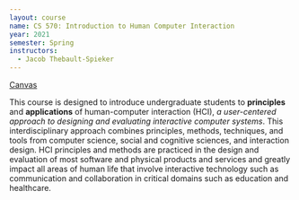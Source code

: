 ```yaml
---
layout: course
name: CS 570: Introduction to Human Computer Interaction
year: 2021
semester: Spring
instructors:
  - Jacob Thebault-Spieker
---
```


[Canvas](https://canvas.wisc.edu/courses/242591)

<!-- [Overview of final projects](https://cmu-ids-2020.github.io/) -->

This course is designed to introduce undergraduate students to **principles** and **applications** of human-computer interaction (HCI), _a user-centered approach to designing and evaluating interactive computer systems_. This interdisciplinary approach combines principles, methods, techniques, and tools from computer science,  social  and  cognitive  sciences,  and  interaction  design.  HCI  principles and methods are practiced in the design and evaluation of most software and physical products and services and greatly impact all areas of human life that involve  interactive  technology  such  as  communication  and  collaboration  in critical domains such as education and healthcare. 
